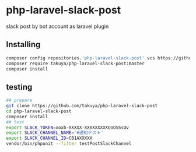 # php-laravel-slack-post
slack post by bot account as laravel plugin


## Installing

```sh
composer config repositories.'php-laravel-slack-post' vcs https://github.com/takuya/php-laravel-slack-post  
composer require takuya/php-laravel-slack-post:master
composer install 
```

## testing 
```sh
## prepare
git clone https://github.com/takuya/php-laravel-slack-post
cd php-laravel-slack-post
composer install
## test
export SLACK_TOKEN=xoxb-XXXXX-XXXXXXXXXQoOS5sOv
export SLACK_CHANNEL_NAME='#通知テスト'
export SLACK_CHANNEL_ID=C01AXXXXX
vendor/bin/phpunit --filter testPostSlackChannel     
```


